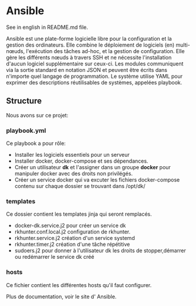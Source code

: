 # Ansible

See in english in README.md file.

Ansible est une plate-forme logicielle libre pour la configuration et la gestion des ordinateurs. Elle combine le déploiement de logiciels (en) multi-nœuds, l'exécution des tâches ad-hoc, et la gestion de configuration. Elle gère les différents nœuds à travers SSH et ne nécessite l'installation d'aucun logiciel supplémentaire sur ceux-ci. Les modules communiquent via la sortie standard en notation JSON et peuvent être écrits dans n'importe quel langage de programmation. Le système utilise YAML pour exprimer des descriptions réutilisables de systèmes, appelées playbook.

## Structure

Nous avons sur ce projet:
### **playbook.yml**
Ce playbook a pour rôle:
- Installer les logiciels essentiels pour un serveur
- Installer docker, docker-compose et ses dépendances.
- Créer un utilisateur **dk** et l'assigner dans un groupe **docker** pour manipuler docker avec des droits non privilégés.
- Créer un service docker qui va excuter les fichiers docker-compose contenu sur chaque dossier se trouvant dans /opt/dk/

### **templates**
Ce dossier contient les templates jinja qui seront remplacés.
- docker-dk.service.j2 pour créer un service dk
- rkhunter.conf.local.j2 configuration de rkhunter.
- rkhunter.service.j2 création d'un service systemd
- rkhunter.timer.j2 création d'une tâche répétitive
- sudoers.j2 pour donner à l'utilisateur dk les droits de stopper,démarrer ou redémarrer le service dk créé

### **hosts**
Ce fichier contient les différentes hosts qu'il faut configurer.

Plus de documentation, voir le site d' Ansible.